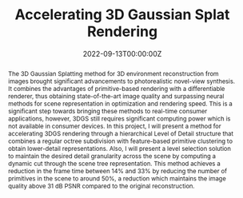 ---
title: "Accelerating 3D Gaussian Splat Rendering"
authors:
- admin 
author_notes:

date: "2022-09-13T00:00:00Z"

# Publication type.
# Accepts a single type but formatted as a YAML list (for Hugo requirements).
# Enter a publication type from the CSL standard.
publication_types: ["thesis"]

# Publication name and optional abbreviated publication name.
publication: "Universitat Politècnica de Catalunya"
publication_short: ""

abstract: The 3D Gaussian Splatting method for 3D environment reconstruction from images brought significant advancements to photorealistic novel-view synthesis. It combines the advantages of primitive-based rendering with a differentiable renderer, thus obtaining state-of-the-art image quality and surpassing neural methods for scene representation in optimization and rendering speed. This is a significant step towards bringing these methods to real-time consumer applications, however, 3DGS still requires significant computing power which is not available in consumer devices. In this project, I will present a method for accelerating 3DGS rendering through a hierarchical Level of Detail structure that combines a regular octree subdivision with feature-based primitive clustering to obtain lower-detail representations. Also, I will present a level selection solution to maintain the desired detail granularity across the scene by computing a dynamic cut through the scene tree representation. This method achieves a reduction in the frame time between 14% and 33% by reducing the number of primitives in the scene to around 50%, a reduction which maintains the image quality above 31 dB PSNR compared to the original reconstruction.

tags:
- Source Themes
featured: false

# links:
# - name: ""
#   url: ""
url_pdf: http://hdl.handle.net/2117/420313

# Featured image
# To use, add an image named `featured.jpg/png` to your page's folder. 
image:
  caption: 'Image credit: [**Unsplash**](https://unsplash.com/photos/jdD8gXaTZsc)'
  focal_point: ""
  preview_only: false
---
